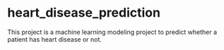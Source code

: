 # heart_disease_prediction
This project is a machine learning modeling project to predict whether a patient has heart disease or not.
